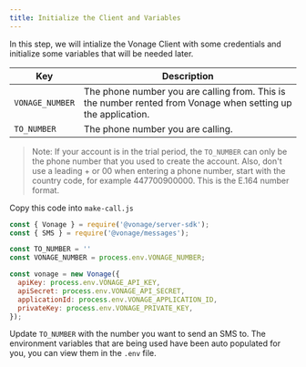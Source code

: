 ```yaml
---
title: Initialize the Client and Variables
---
```


In this step, we will intialize the Vonage Client with some credentials and initialize some variables that will be needed later.

| Key             | Description                                                                                                   |
|-----------------|---------------------------------------------------------------------------------------------------------------|
| `VONAGE_NUMBER` | The phone number you are calling from. This is the number rented from Vonage when setting up the application. |
| `TO_NUMBER`     | The phone number you are calling.                                                                             |

> Note: If your account is in the trial period, the `TO_NUMBER` can only be the phone number that you used to create the account. Also, don't use a leading + or 00 when entering a phone number, start with the country code, for example 447700900000. This is the E.164 number format.

Copy this code into `make-call.js`

```js
const { Vonage } = require('@vonage/server-sdk');
const { SMS } = require('@vonage/messages');

const TO_NUMBER = ''
const VONAGE_NUMBER = process.env.VONAGE_NUMBER;

const vonage = new Vonage({
  apiKey: process.env.VONAGE_API_KEY,
  apiSecret: process.env.VONAGE_API_SECRET,
  applicationId: process.env.VONAGE_APPLICATION_ID,
  privateKey: process.env.VONAGE_PRIVATE_KEY,
});
```

Update `TO_NUMBER` with the number you want to send an SMS to. The environment variables that are being used have been auto populated for you, you can view them in the `.env` file.
